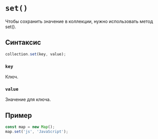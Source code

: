 # `set()`

Чтобы сохранить значение в коллекции, нужно использовать метод set().

## Синтаксис

```js
collection.set(key, value);
```

### `key`

Ключ.

### `value`

Значение для ключа.

## Пример

```js
const map = new Map();
map.set('js', 'JavaScript');
```
